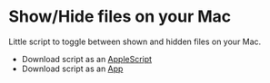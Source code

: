 # Show/Hide files on your Mac

Little script to toggle between shown and hidden files on your Mac.

* Download script as an [AppleScript](https://github.com/hiulit/show-hide-files-script-mac/blob/master/Show-Hide%20files.scpt?raw=true)
* Download script as an [App](https://github.com/hiulit/show-hide-files-script-mac/blob/master/Show-Hide%20files.dmg)
